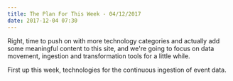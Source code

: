 ```yaml
---
title: The Plan For This Week - 04/12/2017
date: 2017-12-04 07:30
---
```

Right, time to push on with more technology categories and actually add some meaningful content to this site, and we're going to focus on data movement, ingestion and transformation tools for a little while.

First up this week, technologies for the continuous ingestion of event data.